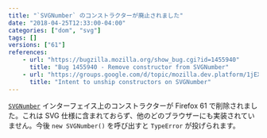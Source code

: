 ```yaml
---
title: "`SVGNumber` のコンストラクターが廃止されました"
date: "2018-04-25T12:33:00-04:00"
categories: ["dom", "svg"]
tags: []
versions: ["61"]
references:
    - url: "https://bugzilla.mozilla.org/show_bug.cgi?id=1455940"
      title: "Bug 1455940 - Remove constructor from SVGNumber"
    - url: "https://groups.google.com/d/topic/mozilla.dev.platform/1jEXK-Ctbng/discussion"
      title: "Intent to unship constructors on SVGNumber"
---
```

[`SVGNumber`](https://developer.mozilla.org/en-US/docs/Web/API/SVGNumber) インターフェイス上のコンストラクターが Firefox 61 で削除されました。これは SVG 仕様に含まれておらず、他のどのブラウザーにも実装されていません。今後 `new SVGNumber()` を呼び出すと `TypeError` が投げられます。
